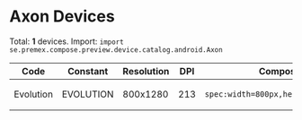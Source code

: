 # Axon Devices

Total: **1** devices. Import: `import se.premex.compose.preview.device.catalog.android.Axon`

| Code | Constant | Resolution | DPI | Compose Spec | Preview Usage |
|------|----------|------------|-----|-------------|---------------|
| Evolution | EVOLUTION | 800x1280 | 213 | `spec:width=800px,height=1280px,dpi=213` | `@Preview(device = Axon.EVOLUTION)` |

<!-- Generated automatically. Do not edit manually. -->
